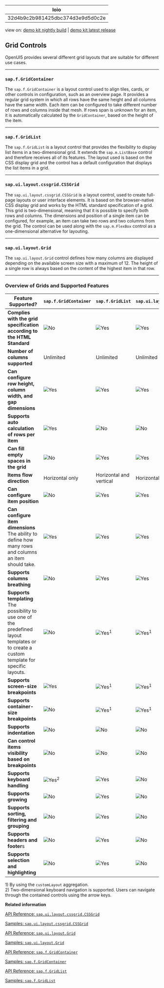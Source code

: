 <!-- loio32d4b9c2b981425dbc374d3e9d5d0c2e -->

| loio |
| -----|
| 32d4b9c2b981425dbc374d3e9d5d0c2e |

<div id="loio">

view on: [demo kit nightly build](https://openui5nightly.hana.ondemand.com/#/topic/32d4b9c2b981425dbc374d3e9d5d0c2e) | [demo kit latest release](https://openui5.hana.ondemand.com/#/topic/32d4b9c2b981425dbc374d3e9d5d0c2e)</div>

## Grid Controls

OpenUI5 provides several different grid layouts that are suitable for different use cases.

***

<a name="loio32d4b9c2b981425dbc374d3e9d5d0c2e__section_r2d_sdw_hhb"/>

### `sap.f.GridContainer`

The `sap.f.GridContainer` is a layout control used to align tiles, cards, or other controls in configuration, such as an overview page. It provides a regular grid system in which all rows have the same height and all columns have the same width. Each item can be configured to take different number of rows and columns inside that mesh. If rows span is unknown for an item, it is automatically calculated by the `GridContainer`, based on the height of the item.

***

<a name="loio32d4b9c2b981425dbc374d3e9d5d0c2e__section_vmk_v43_4fb"/>

### `sap.f.GridList`

The `sap.f.GridList` is a layout control that provides the flexibility to display list items in a two-dimensional grid. It extends the `sap.m.ListBase` control and therefore receives all of its features. The layout used is based on the CSS display grid and the control has a default configuration that displays the list items in a grid.

***

<a name="loio32d4b9c2b981425dbc374d3e9d5d0c2e__section_b1w_bp3_4fb"/>

### `sap.ui.layout.cssgrid.CSSGrid`

The `sap.ui.layout.cssgrid.CSSGrid` is a layout control, used to create full-page layouts or user interface elements. It is based on the browser-native CSS display grid and works by the HTML standard specification of a grid. This grid is two-dimensional, meaning that it is possible to specify both rows and columns. The dimensions and position of a single item can be configured, for example, an item can take two rows and two columns from the grid. The control can be used along with the `sap.m.FlexBox` control as a one-dimensional alternative for layouting.

***

<a name="loio32d4b9c2b981425dbc374d3e9d5d0c2e__section_xlx_bp3_4fb"/>

### `sap.ui.layout.Grid`

The `sap.ui.layout.Grid` control defines how many columns are displayed depending on the available screen size with a maximum of 12. The height of a single row is always based on the content of the highest item in that row.

***

<a name="loio32d4b9c2b981425dbc374d3e9d5d0c2e__section_csk_543_4fb"/>

### Overview of Grids and Supported Features

| **Feature Supported?** | `sap.f.GridContainer` | `sap.f.GridList` | `sap.ui.layout.cssgrid.CSSGrid` | `sap.ui.layout.Grid` |
|------------------------|-----------------------|------------------|---------------------------------|----------------------|
| **Complies with the grid specification according to the HTML Standard** | ![No](loio5befb5af20ed42fd9052a99014d953a3_LowRes.gif) | ![Yes](loio3cb17ee88aed44d2bf1d14b97728c709_LowRes.gif) | ![Yes](loio3cb17ee88aed44d2bf1d14b97728c709_LowRes.gif) | ![No](loio5befb5af20ed42fd9052a99014d953a3_LowRes.gif) |
| **Number of columns supported** |Unlimited|Unlimited|Unlimited|Up to 12|
| **Can configure row height, column width, and gap dimensions** | ![Yes](loio3cb17ee88aed44d2bf1d14b97728c709_LowRes.gif) | ![Yes](loio3cb17ee88aed44d2bf1d14b97728c709_LowRes.gif) | ![Yes](loio3cb17ee88aed44d2bf1d14b97728c709_LowRes.gif) | ![No](loio5befb5af20ed42fd9052a99014d953a3_LowRes.gif) |
| **Supports auto calculation of rows per item** | ![Yes](loio3cb17ee88aed44d2bf1d14b97728c709_LowRes.gif) | ![No](loio5befb5af20ed42fd9052a99014d953a3_LowRes.gif) | ![No](loio5befb5af20ed42fd9052a99014d953a3_LowRes.gif) | ![No](loio5befb5af20ed42fd9052a99014d953a3_LowRes.gif) |
| **Can fill empty spaces in the grid** | ![No](loio5befb5af20ed42fd9052a99014d953a3_LowRes.gif) | ![Yes](loio3cb17ee88aed44d2bf1d14b97728c709_LowRes.gif) | ![Yes](loio3cb17ee88aed44d2bf1d14b97728c709_LowRes.gif) | ![No](loio5befb5af20ed42fd9052a99014d953a3_LowRes.gif) |
| **Items flow direction** |Horizontal only|Horizontal and vertical|Horizontal and vertical|Horizontal only|
| **Can configure item position** | ![No](loio5befb5af20ed42fd9052a99014d953a3_LowRes.gif) | ![Yes](loio3cb17ee88aed44d2bf1d14b97728c709_LowRes.gif) | ![Yes](loio3cb17ee88aed44d2bf1d14b97728c709_LowRes.gif) | ![No](loio5befb5af20ed42fd9052a99014d953a3_LowRes.gif) |
| **Can configure item dimensions** The ability to define how many rows and columns an item should take.| ![Yes](loio3cb17ee88aed44d2bf1d14b97728c709_LowRes.gif) | ![Yes](loio3cb17ee88aed44d2bf1d14b97728c709_LowRes.gif) | ![Yes](loio3cb17ee88aed44d2bf1d14b97728c709_LowRes.gif) | ![No](loio5befb5af20ed42fd9052a99014d953a3_LowRes.gif) |
| **Supports columns breathing** | ![No](loio5befb5af20ed42fd9052a99014d953a3_LowRes.gif) | ![Yes](loio3cb17ee88aed44d2bf1d14b97728c709_LowRes.gif) | ![Yes](loio3cb17ee88aed44d2bf1d14b97728c709_LowRes.gif) | ![Yes](loio3cb17ee88aed44d2bf1d14b97728c709_LowRes.gif) |
| **Supports templating** The possibility to use one of the predefined layout templates or to create a custom template for specific layouts.| ![No](loio5befb5af20ed42fd9052a99014d953a3_LowRes.gif) | ![Yes](loio3cb17ee88aed44d2bf1d14b97728c709_LowRes.gif)<sup>1</sup> | ![Yes](loio3cb17ee88aed44d2bf1d14b97728c709_LowRes.gif)<sup>1</sup> | ![No](loio5befb5af20ed42fd9052a99014d953a3_LowRes.gif) |
| **Supports screen-size breakpoints** | ![Yes](loio3cb17ee88aed44d2bf1d14b97728c709_LowRes.gif) | ![Yes](loio3cb17ee88aed44d2bf1d14b97728c709_LowRes.gif)<sup>1</sup> | ![Yes](loio3cb17ee88aed44d2bf1d14b97728c709_LowRes.gif)<sup>1</sup> | ![Yes](loio3cb17ee88aed44d2bf1d14b97728c709_LowRes.gif) |
| **Supports container-size breakpoints** | ![No](loio5befb5af20ed42fd9052a99014d953a3_LowRes.gif) | ![Yes](loio3cb17ee88aed44d2bf1d14b97728c709_LowRes.gif)<sup>1</sup> | ![Yes](loio3cb17ee88aed44d2bf1d14b97728c709_LowRes.gif)<sup>1</sup> | ![Yes](loio3cb17ee88aed44d2bf1d14b97728c709_LowRes.gif) |
| **Supports indentation** | ![No](loio5befb5af20ed42fd9052a99014d953a3_LowRes.gif) | ![No](loio5befb5af20ed42fd9052a99014d953a3_LowRes.gif) | ![No](loio5befb5af20ed42fd9052a99014d953a3_LowRes.gif) | ![Yes](loio3cb17ee88aed44d2bf1d14b97728c709_LowRes.gif) |
| **Can control items visibility based on breakpoints** | ![No](loio5befb5af20ed42fd9052a99014d953a3_LowRes.gif) | ![No](loio5befb5af20ed42fd9052a99014d953a3_LowRes.gif) | ![No](loio5befb5af20ed42fd9052a99014d953a3_LowRes.gif) | ![Yes](loio3cb17ee88aed44d2bf1d14b97728c709_LowRes.gif) |
| **Supports keyboard handling** | ![Yes](loio3cb17ee88aed44d2bf1d14b97728c709_LowRes.gif)<sup>2</sup> | ![Yes](loio3cb17ee88aed44d2bf1d14b97728c709_LowRes.gif) | ![No](loio5befb5af20ed42fd9052a99014d953a3_LowRes.gif) | ![No](loio5befb5af20ed42fd9052a99014d953a3_LowRes.gif) |
| **Supports growing** | ![No](loio5befb5af20ed42fd9052a99014d953a3_LowRes.gif) | ![Yes](loio3cb17ee88aed44d2bf1d14b97728c709_LowRes.gif) | ![No](loio5befb5af20ed42fd9052a99014d953a3_LowRes.gif) | ![No](loio5befb5af20ed42fd9052a99014d953a3_LowRes.gif) |
| **Supports sorting, filtering and grouping** | ![No](loio5befb5af20ed42fd9052a99014d953a3_LowRes.gif) | ![Yes](loio3cb17ee88aed44d2bf1d14b97728c709_LowRes.gif) | ![No](loio5befb5af20ed42fd9052a99014d953a3_LowRes.gif) | ![No](loio5befb5af20ed42fd9052a99014d953a3_LowRes.gif) |
| **Supports headers and footer**s| ![No](loio5befb5af20ed42fd9052a99014d953a3_LowRes.gif) | ![Yes](loio3cb17ee88aed44d2bf1d14b97728c709_LowRes.gif) | ![No](loio5befb5af20ed42fd9052a99014d953a3_LowRes.gif) | ![No](loio5befb5af20ed42fd9052a99014d953a3_LowRes.gif) |
| **Supports selection and highlighting** | ![No](loio5befb5af20ed42fd9052a99014d953a3_LowRes.gif) | ![Yes](loio3cb17ee88aed44d2bf1d14b97728c709_LowRes.gif) | ![No](loio5befb5af20ed42fd9052a99014d953a3_LowRes.gif) | ![No](loio5befb5af20ed42fd9052a99014d953a3_LowRes.gif) |

1\) By using the `customLayout` aggregation.  
 2\) Two-dimensional keyboard navigation is supported. Users can navigate through the contained controls using the arrow keys.

**Related information**  


[API Reference: `sap.ui.layout.cssgrid.CSSGrid`](https://openui5.hana.ondemand.com/#/api/sap.ui.layout.cssgrid.CSSGrid)

[Samples: `sap.ui.layout.cssgrid.CSSGrid`](https://openui5.hana.ondemand.com/#/entity/sap.ui.layout.cssgrid.CSSGrid)

[API Reference: `sap.ui.layout.Grid`](https://openui5.hana.ondemand.com/#/api/sap.ui.layout.Grid)

[Samples: `sap.ui.layout.Grid`](https://openui5.hana.ondemand.com/#/entity/sap.ui.layout.Grid)

[API Reference: `sap.f.GridContainer`](https://openui5.hana.ondemand.com/#/api/sap.f.GridContainer)

[Samples: `sap.f.GridContainer`](https://openui5.hana.ondemand.com/#/entity/sap.f.GridContainer)

[API Reference: `sap.f.GridList`](https://openui5.hana.ondemand.com/#/api/sap.f.GridList)

[Samples: `sap.f.GridList`](https://openui5.hana.ondemand.com/#/entity/sap.f.GridList)

